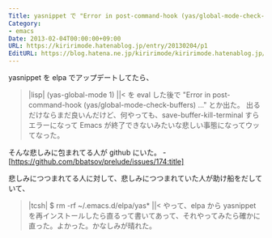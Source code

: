 ```yaml
---
Title: yasnippet で "Error in post-command-hook (yas/global-mode-check-buffers) ..."
Category:
- emacs
Date: 2013-02-04T00:00:00+09:00
URL: https://kiririmode.hatenablog.jp/entry/20130204/p1
EditURL: https://blog.hatena.ne.jp/kiririmode/kiririmode.hatenablog.jp/atom/entry/8454420450078209926
---
```



yasnippet を elpa でアップデートしてたら、
>|lisp|
(yas-global-mode 1)
||<
を eval した後で "Error in post-command-hook (yas/global-mode-check-buffers) ..." とか出た。
出るだけならまだ良いんだけど、何やっても、save-buffer-kill-terminal すらエラーになって Emacs が終了できないみたいな悲しい事態になってウッてなった。

そんな悲しみに包まれてる人が github にいた。
-[https://github.com/bbatsov/prelude/issues/174:title]

悲しみにつつまれてる人に対して、悲しみにつつまれていた人が助け船をだしていて、
>|tcsh|
$ rm -rf ~/.emacs.d/elpa/yas*
||<
やって、elpa から yasnippet を再インストールしたら直るって書いてあって、それやってみたら確かに直った。よかった。かなしみが晴れた。
